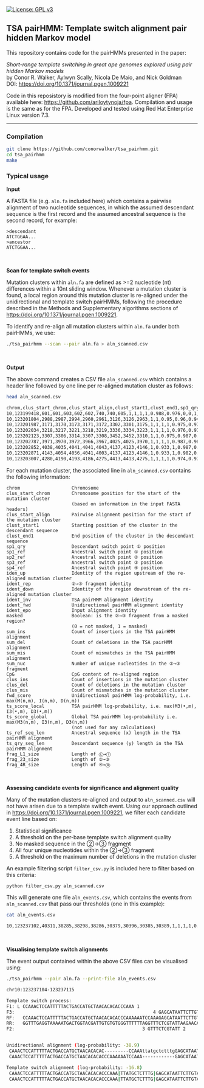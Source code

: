 [![License: GPL v3](https://img.shields.io/badge/License-GPLv3-blue.svg)](https://www.gnu.org/licenses/gpl-3.0)

## TSA pairHMM: Template switch alignment pair hidden Markov model


This repository contains code for the pairHMMs presented in the paper:

_Short-range template switching in great ape genomes explored using pair hidden Markov models_ </br>
by Conor R. Walker, Aylwyn Scally, Nicola De Maio, and Nick Goldman </br>
DOI: https://doi.org/10.1371/journal.pgen.1009221


Code in this reposistory is modified from the four-point aligner (FPA) available here: https://github.com/ariloytynoja/fpa.
Compilation and usage is the same as for the FPA. Developed and tested using Red Hat Enterprise Linux version 7.3.

---

### Compilation

```sh
git clone https://github.com/conorwalker/tsa_pairhmm.git
cd tsa_pairhmm
make
```

### Typical usage

**Input**

A FASTA file (e.g. `aln.fa` included here) which contains a pairwise alignment of two nucleotide sequences, in which the
assumed descendant sequence is the first record and the assumed ancestral sequence is the second record, for example:

```
>descendant
ATCTGGAA...
>ancestor
ATCTGGAA...
```

<br/>

**Scan for template switch events**

Mutation clusters within `aln.fa` are defined as >=2 nucleotide (nt) differences within a 10nt sliding window.
Whenever a mutation cluster is found, a local region around this mutation cluster is re-aligned under the
unidirectional and template switch pairHMMs, following the procedure described in the Methods and Supplementary
algorithms sections of https://doi.org/10.1371/journal.pgen.1009221. 

To identify and re-align all mutation clusters within `aln.fa` under both pairHMMs, we use:

```sh
./tsa_pairhmm --scan --pair aln.fa > aln_scanned.csv
```
<br/>


**Output**

The above command creates a CSV file `aln_scanned.csv` which contains a header line followed by one line per re-aligned mutation cluster as follows:

```sh
head aln_scanned.csv

chrom,clus_start_chrom,clus_start_align,clust_start1,clust_end1,sp1_qry,sp1_ref,sp2_ref,sp3_ref,sp4_ref,iden_up,ident_rep,ident_down,ident_inv,ident_fwd,ident_epo,masked,sum_ins,sum_del,sum_mis,sum_nuc,CpG,clus_ins,clus_del,clus_mis,fwd_score,ts_score_local,ts_score_global,ts_ref_seq_len,ts_qry_seq_len,frag_L1_size,frag_23_size,frag_4R_size
10,123199418,601,601,603,602,602,740,740,605,1,1,1,1,0.988,0.976,0,0,1,0,1,0,0,1,1,-11,-15.4,-27.7,282,81,40,1,39
10,123201804,2988,2987,2994,2960,2961,3126,3126,2963,1,1,0.95,0.96,0.94,0.94,0,0,0,1,1,0,0,0,2,-18.7,-27.4,-39.4,282,82,9,1,40
10,123201987,3171,3170,3173,3171,3172,3302,3301,3175,1,1,1,1,0.975,0.976,3,0,0,2,2,0,0,0,2,-12.7,-15.5,-27.8,282,82,40,2,39
10,123202034,3218,3217,3221,3218,3219,3336,3334,3223,1,1,1,1,0.976,0.976,3,0,0,2,2,0,0,0,2,-12.7,-15.6,-28,282,82,40,3,39
10,123202123,3307,3306,3314,3307,3308,3452,3452,3310,1,1,0.975,0.987,0.974,0.974,3,0,0,1,1,0,0,0,2,-12.7,-21.4,-33.4,282,82,36,1,40
10,123202787,3971,3970,3972,3966,3967,4025,4025,3970,1,1,1,1,0.987,0.962,3,0,1,0,1,0,1,2,0,-11,-15.4,-27.7,282,81,36,1,40
10,123202852,4038,4035,4041,4041,4043,4137,4123,4146,1,0.933,1,0.987,0.473,0.511,3,0,87,-1,2,0,0,86,1,-25.6,-22.9,-35.2,371,84,40,15,23
10,123202871,4143,4054,4056,4041,4003,4137,4123,4146,1,0.933,1,0.982,0.671,0.947,3,0,27,-1,2,0,0,1,1,-22.3,-22.2,-34.5,282,55,1,15,39
10,123203007,4280,4190,4193,4186,4275,4413,4413,4275,1,1,1,1,0.974,0.974,3,2,0,0,1,0,2,0,0,-13.8,-15.4,-27.7,280,82,36,1,40
```

For each mutation cluster, the associated line in `aln_scanned.csv` contains the following information:

```
chrom                   Chromosome
clus_start_chrom        Chromosome position for the start of the mutation cluster
                        (based on information in the input FASTA headers)
clus_start_align        Pairwise alignment position for the start of the mutation cluster
clust_start1            Starting position of the cluster in the descendant sequence
clust_end1              End position of the cluster in the descendant sequence
sp1_qry                 Descendant switch point ① position
sp1_ref                 Ancestral switch point ① position
sp2_ref                 Ancestral switch point ② position
sp3_ref                 Ancestral switch point ③ position
sp4_ref                 Ancestral switch point ④ position
iden_up                 Identity of the region upstream of the re-aligned mutation cluster
ident_rep               ②→③ fragment identity
ident_down              Identity of the region downstream of the re-aligned mutation cluster
ident_inv               TSA pairHMM alignment identity
ident_fwd               Unidirectional pairHMM alignment identity
ident_epo               Input alignment identity
masked                  Boolean: is the ②→③ fragment from a masked region?
                        (0 = not masked, 1 = masked)
sum_ins                 Count of insertions in the TSA pairHMM alignment
sum_del                 Count of deletions in the TSA pairHMM alignment
sum_mis                 Count of mismatches in the TSA pairHMM alignment
sum_nuc                 Number of unique nucleotides in the ②→③ fragment
CpG                     CpG content of re-aligned region
clus_ins                Count of insertions in the mutation cluster
clus_del                Count of deletions in the mutation cluster
clus_mis                Count of mismatches in the mutation cluster
fwd_score               Unidirectional pairHMM log-probability, i.e. max(M(n,m), I(n,m), D(n,m))
ts_score_local          TSA pairHMM log-probability, i.e. max(M3(•,m), I3(•,m), D3(•,m)) 
ts_score_global         Global TSA pairHMM log-probability i.e. max(M3(n,m), I3(n,m), D3(n,m))
                        (not used for any calculations)
ts_ref_seq_len          Ancestral sequence (x) length in the TSA pairHMM alignment
ts_qry_seq_len          Descendant sequence (y) length in the TSA pairHMM alignment
frag_L1_size            Length of Ⓛ→①
frag_23_size            Length of ②→③
frag_4R_size            Length of ④→Ⓡ
```

<br/>

**Assessing candidate events for significance and alignment quality**

Many of the mutation clusters re-aligned and output to `aln_scanned.csv` will not have arisen due to a template
switch event. Using our approach outlined in https://doi.org/10.1371/journal.pgen.1009221, we filter each candidate event line based on:

1. Statistical significance
2. A threshold on the per-base template switch alignment quality 
3. No masked sequence in the ②→③ fragment
4. All four unique nucleotides within the ②→③ fragment
5. A threshold on the maximum number of deletions in the mutation cluster

An example filtering script `filter_csv.py` is included here to filter based on this criteria:

```sh
python filter_csv.py aln_scanned.csv
```

This will generate one file `aln_events.csv`, which contains the events from `aln_scanned.csv` that pass our thresholds (one in this example):
```sh
cat aln_events.csv

10,123237102,40311,38285,38298,38286,30379,30396,30385,30389,1,1,1,1,0.79,0.902,0,12,9,0,4,2,3,0,6,-38.8,-16.8,-29.1,289,92,40,12,39
```
<br/>


**Visualising template switch alignments**

The event output contained within the above CSV files can be visualised using:
```sh
./tsa_pairhmm --pair aln.fa --print-file aln_events.csv

chr10:123237104-123237115

Template switch process:
F1: L CCAAACTCCATTTTTACTGACCATGCTAACACACACCCAAA 1
F3:                                                   4 GAGCATAATTCTTGTACGTTATTGCCACATACAGGATGTC R
RF:   CCAAACTCCATTTTTACTGACCATGCTAACACACACCCAAAAAATCCAAAGAGCATAATTCTTGTACGTTATTGCCACATACAGGATGTC
RR:   GGTTTGAGGTAAAAATGACTGGTACGATTGTGTGTGGGTTTTTTAGGTTTCTCGTATTAAGAACATGCAATAACGGTGTATGTCCTACAG
F2:                                               3 GTTTCTCGTATT 2


Unidirectional alignment (log-probability: -38.9)
 CAAACTCCATTTTTACTGACCATGCTAACACACAC---------CCAAAttatgctctttgGAGCATAATTCTTGTACGTTATTGCCACATACAGGATGTC
 CAAACTCCATTTTTACTGACCATGCTAACACACACCCAAAAAATCCAAA------------GAGCATAATTCTTGTACGTTATTGCCACATACAGGATGTC

Template switch alignment (log-probability: -16.8)
 CAAACTCCATTTTTACTGACCATGCTAACACACACCCAAA|TTATGCTCTTTG|GAGCATAATTCTTGTACGTTATTGCCACATACAGGATGTC
 CAAACTCCATTTTTACTGACCATGCTAACACACACCCAAA|TTATGCTCTTTG|GAGCATAATTCTTGTACGTTATTGCCACATACAGGATGTC
```
